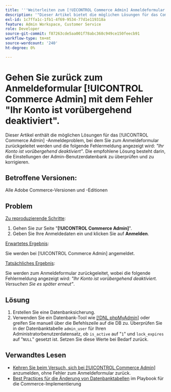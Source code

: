 ```yaml
---
title: '''Weiterleiten zum [!UICONTROL Commerce Admin] Anmeldeformular mit dem Fehler "Ihr Konto ist vorübergehend deaktiviert"'
description: '"Dieser Artikel bietet die möglichen Lösungen für das Commerce Admin-Anmeldeproblem, bei dem Sie mit der folgenden Fehlermeldung zurück zum Anmeldeformular weitergeleitet werden: *"Ihr Konto ist vorübergehend deaktiviert"*. Die empfohlene Lösung besteht darin, die Einstellungen der Admin-Benutzerdatenbank zu überprüfen und zu korrigieren."'
exl-id: 1c7ffa1c-1fb1-4f69-9534-77d1e119318a
feature: Admin Workspace, Customer Service
role: Developer
source-git-commit: f87263cde5aa001f78abc368c949ce150feecb91
workflow-type: tm+mt
source-wordcount: '240'
ht-degree: 0%

---
```


# Gehen Sie zurück zum Anmeldeformular [!UICONTROL Commerce Admin] mit dem Fehler &quot;Ihr Konto ist vorübergehend deaktiviert&quot;.

Dieser Artikel enthält die möglichen Lösungen für das [!UICONTROL Commerce Admin] -Anmeldeproblem, bei dem Sie zum Anmeldeformular zurückgeleitet werden und die folgende Fehlermeldung angezeigt wird: *&quot;Ihr Konto ist vorübergehend deaktiviert&quot;*. Die empfohlene Lösung besteht darin, die Einstellungen der Admin-Benutzerdatenbank zu überprüfen und zu korrigieren.

## Betroffene Versionen:

Alle Adobe Commerce-Versionen und -Editionen

## Problem

<u>Zu reproduzierende Schritte</u>:

1. Gehen Sie zur Seite &quot;**[!UICONTROL Commerce Admin]**&quot;.
1. Geben Sie Ihre Anmeldedaten ein und klicken Sie auf **Anmelden**.

<u>Erwartetes Ergebnis</u>:

Sie werden bei [!UICONTROL Commerce Admin] angemeldet.

<u>Tatsächliches Ergebnis</u>:

Sie werden zum Anmeldeformular zurückgeleitet, wobei die folgende Fehlermeldung angezeigt wird: *&quot;Ihr Konto ist vorübergehend deaktiviert. Versuchen Sie es später erneut&quot;*.

## Lösung

1. Erstellen Sie eine Datenbanksicherung.
1. Verwenden Sie ein Datenbank-Tool wie [[!DNL phpMyAdmin]](https://devdocs.magento.com/guides/v2.2/install-gde/prereq/optional.html#install-optional-phpmyadmin) oder greifen Sie manuell über die Befehlszeile auf die DB zu. Überprüfen Sie in der Datenbanktabelle `admin_user` für Ihren Administratorbenutzerdatensatz, ob `is_active` auf &quot;`1`&quot; und `lock_expires` auf &quot;`NULL`&quot; gesetzt ist. Setzen Sie diese Werte bei Bedarf zurück.

## Verwandtes Lesen

* [Kehren Sie beim Versuch, sich bei [!UICONTROL Commerce Admin]](https://experienceleague.adobe.com/en/docs/commerce-knowledge-base/kb/troubleshooting/miscellaneous/login-redirect-when-trying-to-login-to-magento-admin) anzumelden, ohne Fehler zum Anmeldeformular zurück.
* [Best Practices für die Änderung von Datenbanktabellen](https://experienceleague.adobe.com/en/docs/commerce-operations/implementation-playbook/best-practices/development/modifying-core-and-third-party-tables#why-adobe-recommends-avoiding-modifications) im Playbook für die Commerce-Implementierung

